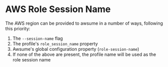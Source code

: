 # AWS Role Session Name

The AWS region can be provided to awsume in a number of ways, following this priority:

1. The `--session-name` flag
2. The profile's `role_session_name` property
3. Awsume's global configuration property (`role-session-name`)
4. If none of the above are present, the profile name will be used as the role session name
